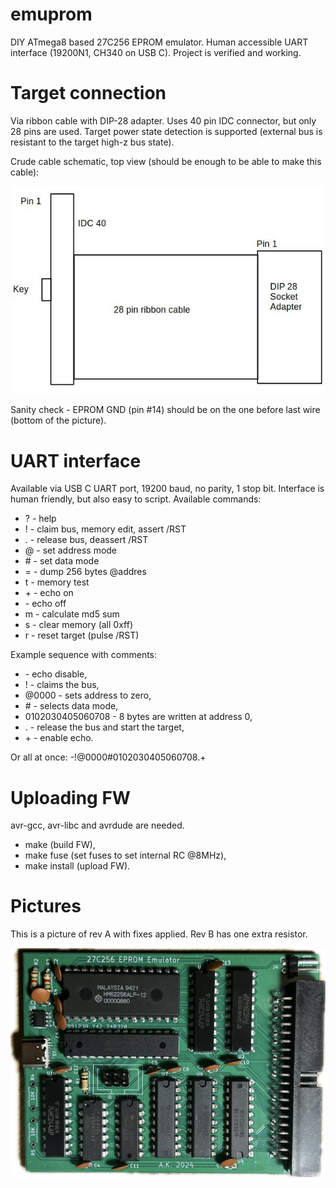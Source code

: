 # emuprom
DIY ATmega8 based 27C256 EPROM emulator. Human accessible UART interface
(19200N1, CH340 on USB C). Project is verified and working.

# Target connection

Via ribbon cable with DIP-28 adapter. Uses 40 pin IDC connector, but only 28
pins are used. Target power state detection is supported (external bus is
resistant to the target high-z bus state).

Crude cable schematic, top view (should be enough to be able to make this cable):

<img src="img/cable.jpg">

Sanity check - EPROM GND (pin \#14) should be on the one before last wire (bottom of the picture).

# UART interface

Available via USB C UART port, 19200 baud, no parity, 1 stop bit. Interface is
human friendly, but also easy to script. Available commands:

- ? - help
- ! - claim bus, memory edit, assert /RST
- . - release bus, deassert /RST
- @ - set address mode
- \# - set data mode
- = - dump 256 bytes @addres
- t - memory test
- \+ - echo on
- \- echo off
- m - calculate md5 sum
- s - clear memory (all 0xff)
- r - reset target (pulse /RST)

Example sequence with comments:
- \- echo disable,
- ! - claims the bus,
- @0000 - sets address to zero,
- \# - selects data mode,
- 0102030405060708 - 8 bytes are written at address 0,
- . - release the bus and start the target,
- \+ - enable echo.

Or all at once: -!@0000#0102030405060708.+

# Uploading FW

avr-gcc, avr-libc and avrdude are needed.

- make (build FW),
- make fuse (set fuses to set internal RC @8MHz),
- make install (upload FW).

# Pictures

This is a picture of rev A with fixes applied. Rev B has one extra resistor.

<img src="img/top.jpeg">
